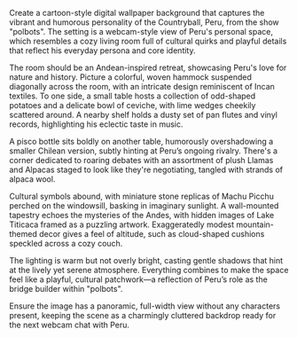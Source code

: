 Create a cartoon-style digital wallpaper background that captures the vibrant and humorous personality of the Countryball, Peru, from the show "polbots". The setting is a webcam-style view of Peru's personal space, which resembles a cozy living room full of cultural quirks and playful details that reflect his everyday persona and core identity.

The room should be an Andean-inspired retreat, showcasing Peru's love for nature and history. Picture a colorful, woven hammock suspended diagonally across the room, with an intricate design reminiscent of Incan textiles. To one side, a small table hosts a collection of odd-shaped potatoes and a delicate bowl of ceviche, with lime wedges cheekily scattered around. A nearby shelf holds a dusty set of pan flutes and vinyl records, highlighting his eclectic taste in music. 

A pisco bottle sits boldly on another table, humorously overshadowing a smaller Chilean version, subtly hinting at Peru’s ongoing rivalry. There's a corner dedicated to roaring debates with an assortment of plush Llamas and Alpacas staged to look like they're negotiating, tangled with strands of alpaca wool.

Cultural symbols abound, with miniature stone replicas of Machu Picchu perched on the windowsill, basking in imaginary sunlight. A wall-mounted tapestry echoes the mysteries of the Andes, with hidden images of Lake Titicaca framed as a puzzling artwork. Exaggeratedly modest mountain-themed decor gives a feel of altitude, such as cloud-shaped cushions speckled across a cozy couch.

The lighting is warm but not overly bright, casting gentle shadows that hint at the lively yet serene atmosphere. Everything combines to make the space feel like a playful, cultural patchwork—a reflection of Peru’s role as the bridge builder within "polbots". 

Ensure the image has a panoramic, full-width view without any characters present, keeping the scene as a charmingly cluttered backdrop ready for the next webcam chat with Peru.